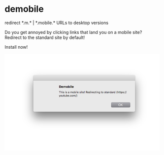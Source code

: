 # demobile
redirect \*.m.\* | \*.mobile.\* URLs to desktop versions

Do you get annoyed by clicking links that land you on a mobile site? Redirect to the standard site by default!

Install now! <link rel="chrome-webstore-item" href="https://chrome.google.com/webstore/detail/poikbhnlblolailelfnhbdifkdhhmikm">


![Demobile screenshot](./demobile-yt-screenshot.png)